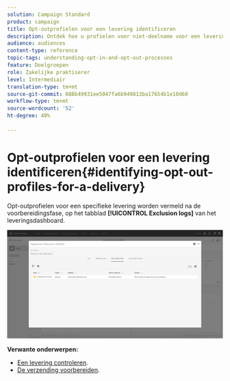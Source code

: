 ```yaml
---
solution: Campaign Standard
product: campaign
title: Opt-outprofielen voor een levering identificeren
description: Ontdek hoe u profielen voor niet-deelname voor een levering kunt identificeren.
audience: audiences
content-type: reference
topic-tags: understanding-opt-in-and-opt-out-processes
feature: Doelgroepen
role: Zakelijke praktiserer
level: Intermediair
translation-type: tm+mt
source-git-commit: 088b49931ee5047fa6b949813ba17654b1e10d60
workflow-type: tm+mt
source-wordcount: '52'
ht-degree: 40%

---
```



# Opt-outprofielen voor een levering identificeren{#identifying-opt-out-profiles-for-a-delivery}

Opt-outprofielen voor een specifieke levering worden vermeld na de voorbereidingsfase, op het tabblad **[!UICONTROL Exclusion logs]** van het leveringsdashboard.

![](assets/exclusion_blocklisting.png)

**Verwante onderwerpen:**

* [Een levering controleren](../../sending/using/monitoring-a-delivery.md#exclusion-logs).
* [De verzending voorbereiden](../../sending/using/preparing-the-send.md).


